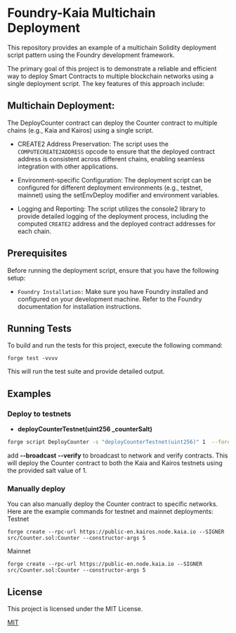 # Foundry-Kaia Multichain Deployment
This repository provides an example of a multichain Solidity deployment script pattern using the Foundry development framework.

The primary goal of this project is to demonstrate a reliable and efficient way to deploy Smart Contracts to multiple blockchain networks using a single deployment script. The key features of this approach include:

## Multichain Deployment:

The DeployCounter contract can deploy the Counter contract to multiple chains (e.g., Kaia and Kairos) using a single script.

- CREATE2 Address Preservation: The script uses the `COMPUTECREATE2ADDRESS` opcode to ensure that the deployed contract address is consistent across different chains, enabling seamless integration with other applications.

- Environment-specific Configuration: The deployment script can be configured for different deployment environments (e.g., testnet, mainnet) using the setEnvDeploy modifier and environment variables.

- Logging and Reporting: The script utilizes the console2 library to provide detailed logging of the deployment process, including the computed `CREATE2` address and the deployed contract addresses for each chain.

## Prerequisites
Before running the deployment script, ensure that you have the following setup:

- `Foundry Installation:` Make sure you have Foundry installed and configured on your development machine. Refer to the Foundry documentation for installation instructions.

## Running Tests
To build and run the tests for this project, execute the following command:
```
forge test -vvvv
```
This will run the test suite and provide detailed output.

## Examples

### Deploy to testnets 

- __deployCounterTestnet(uint256 \_counterSalt)__

```bash
forge script DeployCounter -s "deployCounterTestnet(uint256)" 1  --force --multi 
```
add __--broadcast --verify__ to broadcast to network and verify contracts.
This will deploy the Counter contract to both the Kaia and Kairos testnets using the provided salt value of 1.


### Manually deploy
You can also manually deploy the Counter contract to specific networks. Here are the example commands for testnet and mainnet deployments:
Testnet
```
forge create --rpc-url https://public-en.kairos.node.kaia.io --SIGNER  src/Counter.sol:Counter --constructor-args 5
```

Mainnet
```
forge create --rpc-url https://public-en.node.kaia.io --SIGNER src/Counter.sol:Counter --constructor-args 5
```

## License
This project is licensed under the MIT License.

[MIT](https://choosealicense.com/licenses/mit/)

